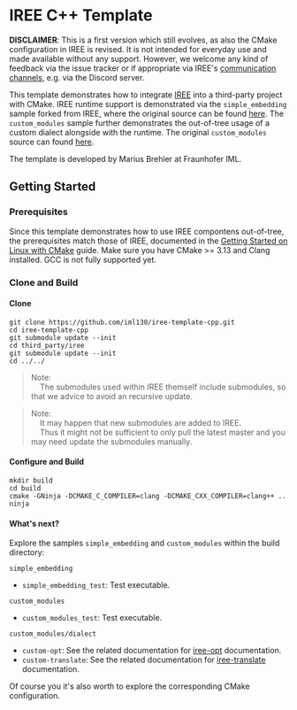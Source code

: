 # IREE C++ Template

**DISCLAIMER**: This is a first version which still evolves, as also the CMake configuration in IREE is revised. It is not intended for everyday use and made available without any support.
However, we welcome any kind of feedback via the issue tracker or if appropriate via IREE's [communication channels](https://github.com/google/iree#communication-channels), e.g. via the Discord server.

This template demonstrates how to integrate [IREE](https://github.com/google/iree) into a third-party project with CMake.
IREE runtime support is demonstrated via the `simple_embedding` sample forked from IREE, where the original source can be found [here](https://github.com/google/iree/tree/master/iree/samples/simple_embedding).
The `custom_modules` sample further demonstrates the out-of-tree usage of a custom dialect alongside with the runtime. The original `custom_modules` source can found [here](https://github.com/google/iree/tree/master/iree/samples/custom_dialect).

The template is developed by Marius Brehler at Fraunhofer IML.

## Getting Started

### Prerequisites

Since this template demonstrates how to use IREE compontens out-of-tree, the prerequisites match those of IREE, documented in the [Getting Started on Linux with CMake](https://google.github.io/iree/GetStarted/LinuxCMake) guide.
Make sure you have CMake >= 3.13 and Clang installed. GCC is not fully supported yet.

### Clone and Build
#### Clone

```shell
git clone https://github.com/iml130/iree-template-cpp.git
cd iree-template-cpp
git submodule update --init
cd third_party/iree
git submodule update --init
cd ../../
```
> Note:<br>
> &nbsp;&nbsp;&nbsp;&nbsp;The submodules used within IREE themself include submodules, so that we advice to avoid an recursive update.

> Note:<br>
> &nbsp;&nbsp;&nbsp;&nbsp;It may happen that new submodules are added to IREE.<br>
> &nbsp;&nbsp;&nbsp;&nbsp;Thus it might not be sufficient to only pull the latest master and you may need update the submodules manually.

#### Configure and Build

```shell
mkdir build
cd build
cmake -GNinja -DCMAKE_C_COMPILER=clang -DCMAKE_CXX_COMPILER=clang++ ..
ninja
```
#### What's next?

Explore the samples `simple_embedding` and `custom_modules` within the build directory:

`simple_embedding`
* `simple_embedding_test`: Test executable.

`custom_modules`
* `custom_modules_test`: Test executable.

`custom_modules/dialect`
* `custom-opt`: See the related documentation for [iree-opt](https://google.github.io/iree/DeveloperOverview#iree-opt) documentation.
* `custom-translate`: See the related documentation for [iree-translate](https://google.github.io/iree/DeveloperOverview#iree-translate) documentation.

Of course you it's also worth to explore the corresponding CMake configuration.
